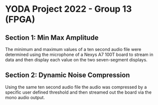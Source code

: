 # YODA Project 2022 - Group 13 (FPGA)
## Section 1: Min Max Amplitude 
The minimum and maximum values of a ten second audio file were determined using the microphone of a Nexys A7 100T board to stream in data and then display each value on the two seven-segment displays.
## Section 2: Dynamic Noise Compression
Using the same ten second audio file the audio was compressed by a specific user defined threshold and then streamed out the board via the mono audio output.
